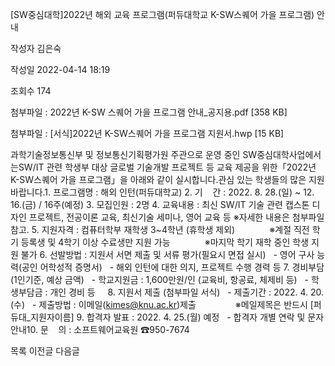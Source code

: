 [SW중심대학]2022년 해외 교육 프로그램(퍼듀대학교 K-SW스퀘어 가을 프로그램) 안내



작성자
김은숙


작성일
2022-04-14 18:19


조회수
174


첨부파일 : 2022년 K-SW 스퀘어 가을 프로그램 안내\_공지용.pdf [358 KB]  

첨부파일 : [서식]2022년 K-SW스퀘어 가을 프로그램 지원서.hwp [15 KB]


﻿﻿﻿﻿﻿과학기술정보통신부 및 정보통신기획평가원 주관으로 운영 중인 SW중심대학사업에서는SW/IT 관련 학생부 대상 글로벌 기술개발 프로젝트 등 교육 제공을 위한「2022년 K-SW스퀘어 가을 프로그램」을 아래와 같이 실시합니다.관심 있는 학생들의 많은 지원 바랍니다.1. 프로그램명 : 해외 인턴(퍼듀대학교) 2. 기    간 : 2022. 8. 28.(일) ~ 12. 16.(금) / 16주(예정) 3. 모집인원 : 2명 4. 교육내용 : 최신 SW/IT 기술 관련 캡스톤 디자인 프로젝트, 전공이론 교육, 최신기술 세미나, 영어 교육 등 ※자세한 내용은 첨부파일 참고. 5. 지원자격 : 컴퓨터학부 재학생 3~4학년 (휴학생 제외)              ※계절 직전 학기 등록생 및 4학기 이상 수료생만 지원 가능              ※마지막 학기 재학 중인 학생 지원 불가 6. 선발방법 : 지원서 서면 제출 및 서류 평가(필요시 면접 실시)   - 영어 구사 능력(공인 어학성적 증명서)   - 해외 인턴에 대한 의지, 프로젝트 수행 경력 등 7. 경비부담(1인기준, 예상 금액)   - 학교지원금 : 1,600만원/인 (교육비, 항공료, 체제비 등)   - 학생부담금 : 개인 경비 등     8. 지원서 제출 (첨부파일 서식)   - 제출기간 : 2022. 4. 20.(수)   - 제출방법 : 이메일(kimes@knu.ac.kr)제출                ※메일제목은 반드시 [퍼듀대\_지원자이름] 9. 합격자 발표 : 2022. 4. 25.(월) 예정   - 합격자 개별 연락 및 문자 안내10. 문    의 : 소프트웨어교육원 ☎950-7674





목록
이전글
다음글




